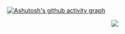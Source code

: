 [![Ashutosh's github activity graph](https://github-readme-activity-graph.vercel.app/graph?username=nishantsinghraghuvanshi&bg_color=47e1ae&color=000000&line=ff0000&point=ff0000&area=true&hide_border=true)](https://github.com/ashutosh00710/github-readme-activity-graph)
<p align="center">
<img src="https://github.com/nishantsinghraghuvanshi/nishantsinghraghuvanshi/assets/123824462/517d9499-5ffc-4c37-b1a1-ccef6a364ead"/>
</p>
